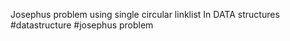 Josephus problem using single circular linklist In DATA structures
#datastructure
#josephus problem
